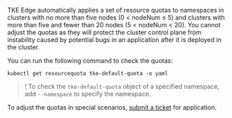 
TKE Edge automatically applies a set of resource quotas to namespaces in clusters with no more than five nodes (0 < nodeNum ≤ 5) and clusters with more than five and fewer than 20 nodes (5 < nodeNum < 20). You cannot adjust the quotas as they will protect the cluster control plane from instability caused by potential bugs in an application after it is deployed in the cluster.

You can run the following command to check the quotas:
```
kubectl get resourcequota tke-default-quota -o yaml
```

>! To check the `tke-default-quota` object of a specified namespace, add `--namespace` to specify the namespace.

To adjust the quotas in special scenarios, [submit a ticket](https://console.intl.cloud.tencent.com/workorder/category) for application.
